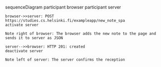 sequenceDiagram
    participant browser
    participant server
    
    browser->>server: POST https://studies.cs.helsinki.fi/exampleapp/new_note_spa
    activate server

    Note right of browser: The browser adds the new note to the page and sends it to server as JSON

    server-->>browser: HTTP 201: created
    deactivate server

    Note left of server: The server confirms the reception